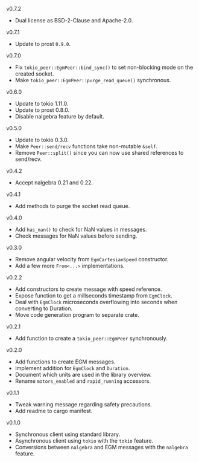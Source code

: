 v0.7.2
  * Dual license as BSD-2-Clause and Apache-2.0.

v0.7.1
  * Update to prost `0.9.0`.

v0.7.0
  * Fix `tokio_peer::EgmPeer::bind_sync()` to set non-blocking mode on the created socket.
  * Make `tokio_peer::EgmPeer::purge_read_queue()` synchronous.

v0.6.0
  * Update to tokio 1.11.0.
  * Update to prost 0.8.0.
  * Disable nalgebra feature by default.

v0.5.0
  * Update to tokio 0.3.0.
  * Make `Peer::send/recv` functions take non-mutable `&self`.
  * Remove `Peer::split()` since you can now use shared references to send/recv.

v0.4.2
  * Accept nalgebra 0.21 and 0.22.

v0.4.1
  * Add methods to purge the socket read queue.

v0.4.0
  * Add `has_nan()` to check for NaN values in messages.
  * Check messages for NaN values before sending.

v0.3.0
  * Remove angular velocity from `EgmCartesianSpeed` constructor.
  * Add a few more `From<...>` implementations.

v0.2.2
  * Add constructors to create message with speed reference.
  * Expose function to get a millseconds timestamp from `EgmClock`.
  * Deal with `EgmClock` microseconds overflowing into seconds when converting to Duration.
  * Move code generation program to separate crate.

v0.2.1
  * Add function to create a `tokio_peer::EgmPeer` synchronously.

v0.2.0
  * Add functions to create EGM messages.
  * Implement addition for `EgmClock` and `Duration`.
  * Document which units are used in the library overview.
  * Rename `motors_enabled` and `rapid_running` accessors.

v0.1.1
  * Tweak warning message regarding safety precautions.
  * Add readme to cargo manifest.

v0.1.0
  * Synchronous client using standard library.
  * Asynchronous client using `tokio` with the `tokio` feature.
  * Conversions between `nalgebra` and EGM messages with the `nalgebra` feature.
